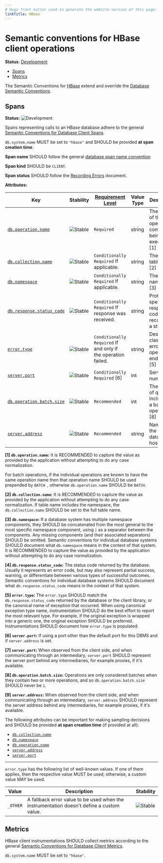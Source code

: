 ```yaml
---
# Hugo front matter used to generate the website version of this page:
linkTitle: HBase
---
```


# Semantic conventions for HBase client operations

**Status**: [Development][DocumentStatus]

<!-- toc -->

- [Spans](#spans)
- [Metrics](#metrics)

<!-- tocstop -->

The Semantic Conventions for [HBase](https://hbase.apache.org/) extend and override the [Database Semantic Conventions](README.md).

## Spans

<!-- semconv span.db.hbase.client -->
<!-- NOTE: THIS TEXT IS AUTOGENERATED. DO NOT EDIT BY HAND. -->
<!-- see templates/registry/markdown/snippet.md.j2 -->
<!-- prettier-ignore-start -->
<!-- markdownlint-capture -->
<!-- markdownlint-disable -->

**Status:** ![Development](https://img.shields.io/badge/-development-blue)

Spans representing calls to an HBase database adhere to the general [Semantic Conventions for Database Client Spans](/docs/database/database-spans.md).

`db.system.name` MUST be set to `"hbase"` and SHOULD be provided **at span creation time**.

**Span name** SHOULD follow the general [database span name convention](/docs/database/database-spans.md#name)

**Span kind** SHOULD be `CLIENT`.

**Span status** SHOULD follow the [Recording Errors](/docs/general/recording-errors.md) document.

**Attributes:**

| Key | Stability | [Requirement Level](https://opentelemetry.io/docs/specs/semconv/general/attribute-requirement-level/) | Value Type | Description | Example Values |
|---|---|---|---|---|---|
| [`db.operation.name`](/docs/registry/attributes/db.md) | ![Stable](https://img.shields.io/badge/-stable-lightgreen) | `Required` | string | The name of the operation or command being executed. [1] | `findAndModify`; `HMSET`; `SELECT` |
| [`db.collection.name`](/docs/registry/attributes/db.md) | ![Stable](https://img.shields.io/badge/-stable-lightgreen) | `Conditionally Required` If applicable. | string | The HBase table name. [2] | `mytable`; `ns:table` |
| [`db.namespace`](/docs/registry/attributes/db.md) | ![Stable](https://img.shields.io/badge/-stable-lightgreen) | `Conditionally Required` If applicable. | string | The HBase namespace. [3] | `mynamespace` |
| [`db.response.status_code`](/docs/registry/attributes/db.md) | ![Stable](https://img.shields.io/badge/-stable-lightgreen) | `Conditionally Required` If response was received. | string | Protocol-specific response code recorded as a string. [4] | `200`; `409`; `14` |
| [`error.type`](/docs/registry/attributes/error.md) | ![Stable](https://img.shields.io/badge/-stable-lightgreen) | `Conditionally Required` If and only if the operation failed. | string | Describes a class of error the operation ended with. [5] | `timeout`; `java.net.UnknownHostException`; `server_certificate_invalid`; `500` |
| [`server.port`](/docs/registry/attributes/server.md) | ![Stable](https://img.shields.io/badge/-stable-lightgreen) | `Conditionally Required` [6] | int | Server port number. [7] | `80`; `8080`; `443` |
| [`db.operation.batch.size`](/docs/registry/attributes/db.md) | ![Stable](https://img.shields.io/badge/-stable-lightgreen) | `Recommended` | int | The number of queries included in a batch operation. [8] | `2`; `3`; `4` |
| [`server.address`](/docs/registry/attributes/server.md) | ![Stable](https://img.shields.io/badge/-stable-lightgreen) | `Recommended` | string | Name of the database host. [9] | `example.com`; `10.1.2.80`; `/tmp/my.sock` |

**[1] `db.operation.name`:** It is RECOMMENDED to capture the value as provided by the application
without attempting to do any case normalization.

For batch operations, if the individual operations are known to have the same operation name
then that operation name SHOULD be used prepended by `BATCH `,
otherwise `db.operation.name` SHOULD be `BATCH`.

**[2] `db.collection.name`:** It is RECOMMENDED to capture the value as provided by the application without attempting to do any case normalization. If table name includes the namespace, the `db.collection.name` SHOULD be set to the full table name.

**[3] `db.namespace`:** If a database system has multiple namespace components, they SHOULD be concatenated from the most general to the most specific namespace component, using `|` as a separator between the components. Any missing components (and their associated separators) SHOULD be omitted.
Semantic conventions for individual database systems SHOULD document what `db.namespace` means in the context of that system.
It is RECOMMENDED to capture the value as provided by the application without attempting to do any case normalization.

**[4] `db.response.status_code`:** The status code returned by the database. Usually it represents an error code, but may also represent partial success, warning, or differentiate between various types of successful outcomes.
Semantic conventions for individual database systems SHOULD document what `db.response.status_code` means in the context of that system.

**[5] `error.type`:** The `error.type` SHOULD match the `db.response.status_code` returned by the database or the client library, or the canonical name of exception that occurred.
When using canonical exception type name, instrumentation SHOULD do the best effort to report the most relevant type. For example, if the original exception is wrapped into a generic one, the original exception SHOULD be preferred.
Instrumentations SHOULD document how `error.type` is populated.

**[6] `server.port`:** If using a port other than the default port for this DBMS and if `server.address` is set.

**[7] `server.port`:** When observed from the client side, and when communicating through an intermediary, `server.port` SHOULD represent the server port behind any intermediaries, for example proxies, if it's available.

**[8] `db.operation.batch.size`:** Operations are only considered batches when they contain two or more operations, and so `db.operation.batch.size` SHOULD never be `1`.

**[9] `server.address`:** When observed from the client side, and when communicating through an intermediary, `server.address` SHOULD represent the server address behind any intermediaries, for example proxies, if it's available.

The following attributes can be important for making sampling decisions
and SHOULD be provided **at span creation time** (if provided at all):

* [`db.collection.name`](/docs/registry/attributes/db.md)
* [`db.namespace`](/docs/registry/attributes/db.md)
* [`db.operation.name`](/docs/registry/attributes/db.md)
* [`server.address`](/docs/registry/attributes/server.md)
* [`server.port`](/docs/registry/attributes/server.md)

---

`error.type` has the following list of well-known values. If one of them applies, then the respective value MUST be used; otherwise, a custom value MAY be used.

| Value  | Description | Stability |
|---|---|---|
| `_OTHER` | A fallback error value to be used when the instrumentation doesn't define a custom value. | ![Stable](https://img.shields.io/badge/-stable-lightgreen) |

<!-- markdownlint-restore -->
<!-- prettier-ignore-end -->
<!-- END AUTOGENERATED TEXT -->
<!-- endsemconv -->

## Metrics

HBase client instrumentations SHOULD collect metrics according to the general
[Semantic Conventions for Database Client Metrics](database-metrics.md).

`db.system.name` MUST be set to `"hbase"`.

[DocumentStatus]: https://opentelemetry.io/docs/specs/otel/document-status
